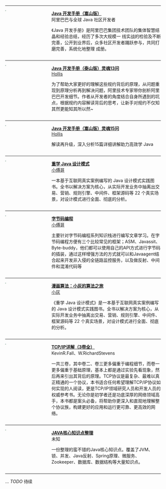 
---

<div class='book' style='overflow: hidden;'>
    <div class="book-cover"  style='overflow: hidden;float:left;'>
        <a href='/pdfs/pdfs/Java开发手册（嵩山版）.pdf' target='_blank'>
    	<img src='https://cdn.jsdelivr.net/gh/wefashe/git-images@master/images/20210719145103.png' style='zoom:20%;'/>
    	</a>
    </div>
	<div class="book-info" style="overflow: hidden;margin-left: 150px;">
        <div class="book-title" style="font-weight: bold;">
            <a href='/pdfs/pdfs/Java开发手册（嵩山版）.pdf' target='_blank'>Java 开发手册（嵩山版）</a>
        </div>
        <div class="book-author" style="">阿里巴巴与全球 Java 社区开发者</div>
        <p class="book-summary">
            《Java 开发手册》是阿里巴巴集团技术团队的集体智慧结晶和经验总结，经历了多次大规模一
线实战的检验及不断完善，公开到业界后，众多社区开发者踊跃参与，共同打磨完善，系统化地整理
成册。
        </p>
    </div>
</div>

---

<div class='book' style='overflow: hidden;'>
    <div class="book-cover"  style='overflow: hidden;float:left;'>
        <a href='/pdfs/pdfs/〈Java开发手册（泰山版）〉灵魂13问.pdf' target='_blank'>
    	<img src='https://cdn.jsdelivr.net/gh/wefashe/git-images@master/images/20210719145726.png' style='zoom:20%;'/>
    	</a>
    </div>
	<div class="book-info" style="overflow: hidden;margin-left: 150px;">
        <div class="book-title" style="font-weight: bold;">
            <a href='/pdfs/pdfs/〈Java开发手册（泰山版）〉灵魂13问.pdf' target='_blank'>Java 开发手册（泰山版）灵魂13问</a>
        </div>
        <div class="book-author" style="">
            <a href="https://www.hollischuang.com" target='_blank'>Hollis</a>
        </div>
        <p class="book-summary">
            为了帮助大家更好的理解这些规约背后的原理，从问题重现到原理分析再到解决问题，阿里技术专家带你剖析阿里巴巴开发细节。作者从开发者的角度结合自身所遇到的坑点，根据规约内容解读背后的思考，让新手对规约不仅知其然更能知其所以然~
        </p>
    </div>
</div>

---

<div class='book' style='overflow: hidden;'>
    <div class="book-cover"  style='overflow: hidden;float:left;'>
        <a href='/pdfs/pdfs/〈Java开发手册（嵩山版）〉灵魂15问.pdf' target='_blank'>
    	<img src='https://cdn.jsdelivr.net/gh/wefashe/git-images@master/images/20210719145528.png' style='zoom:20%;'/>
    	</a>
    </div>
	<div class="book-info" style="overflow: hidden;margin-left: 150px;">
        <div class="book-title" style="font-weight: bold;">
            <a href="/pdfs/pdfs/〈Java开发手册（嵩山版）〉灵魂15问.pdf" target='_blank'>Java 开发手册（嵩山版）灵魂15问</a>
        </div>
        <div class="book-author" style="">
            <a href="https://www.hollischuang.com" target='_blank'>Hollis</a>
        </div>
        <p class="book-summary">
         	解读再升级，深入分析15篇详细讲解助力高效学 Java
        </p>
    </div>
</div>

---

<div class='book' style='overflow: hidden;'>
    <div class="book-cover"  style='overflow: hidden;float:left;'>
        <a href='/pdfs/pdfs/重学Java设计模式.pdf' target='_blank'>
    	<img src='https://cdn.jsdelivr.net/gh/wefashe/git-images@master/images/20210719145933.png' style='zoom:20%;'/>
    	</a>
    </div>
	<div class="book-info" style="overflow: hidden;margin-left: 150px;">
        <div class="book-title" style="font-weight: bold;">
            <a href='/pdfs/pdfs/重学Java设计模式.pdf' target='_blank'>重学 Java 设计模式</a>
        </div>
        <div class="book-author" style="">
            <a href="https://bugstack.cn" target='_blank'>小傅哥</a>
        </div>
        <p class="book-summary">
            一本基于互联网真实案例编写的 Java 设计模式实践图书。全书以解决方案为核心，从实际开发业务中抽离出交易、营销、规则引擎、中间件、框架源码等 22 个真实场景，对设计模式进行全面、彻底的分析。
        </p>
    </div>
</div>


---

<div class='book' style='overflow: hidden;'>
    <div class="book-cover"  style='overflow: hidden;float:left;'>
        <a href='/pdfs/pdfs/字节码编程.pdf' target='_blank'>
    	<img src='https://cdn.jsdelivr.net/gh/wefashe/git-images@master/images/20210721193758.png' style='zoom:20%;'/>
    	</a>
    </div>
	<div class="book-info" style="overflow: hidden;margin-left: 150px;">
        <div class="book-title" style="font-weight: bold;">
            <a href='/pdfs/pdfs/字节码编程.pdf' target='_blank'>字节码编程</a>
        </div>
        <div class="book-author" style="">
            <a href="https://bugstack.cn" target='_blank'>小傅哥</a>
        </div>
        <p class="book-summary">
            主要针对字节码编程系列知识栈进行编写文章学习。在字节码编程方便有三个比较常见的框架；ASM、Javassit、Byte-buddy，他们都可以使用自己的API方式进行字节码的插装，通过这样增强方法的方式就可以和Javaagent结合起来开发非入侵的全链路监控服务，以及做反射、中间件和混淆代码等
        </p>
    </div>
</div>


---

<div class='book' style='overflow: hidden;'>
    <div class="book-cover"  style='overflow: hidden;float:left;'>
        <a href='/pdfs/pdfs/漫画算法：小灰的算法之旅.pdf' target='_blank'>
    	<img src='https://cdn.jsdelivr.net/gh/wefashe/git-images@master/images/20210721194139.png' style='zoom:20%;'/>
    	</a>
    </div>
	<div class="book-info" style="overflow: hidden;margin-left: 150px;">
        <div class="book-title" style="font-weight: bold;">
            <a href='/pdfs/pdfs/漫画算法：小灰的算法之旅.pdf' target='_blank'>漫画算法：小灰的算法之旅</a>
        </div>
        <div class="book-author" style="">
            <a href="https://my.oschina.net/u/4543837" target='_blank'>小灰</a>
        </div>
        <p class="book-summary">
            《重学 Java 设计模式》是一本基于互联网真实案例编写的 Java 设计模式实践图书。全书以解决方案为核心，从实际开发业务中抽离出交易、营销、规则引擎、中间件、框架源码等 22 个真实场景，对设计模式进行全面、彻底的分析。
        </p>
    </div>
</div>

---
<div class='book' style='overflow: hidden;'>
    <div class="book-cover"  style='overflow: hidden;float:left;'>
        <a href='/pdfs/pdfs/TCP-IP详解3卷全.pdf' target='_blank'>
    	<img src='https://cdn.jsdelivr.net/gh/wefashe/git-images@master/images/20210721195657.png' style='zoom:20%;'/>
    	</a>
    </div>
	<div class="book-info" style="overflow: hidden;margin-left: 150px;">
        <div class="book-title" style="font-weight: bold;">
            <a href='/pdfs/pdfs/TCP-IP详解3卷全.pdf' target='_blank'>TCP/IP详解（3卷全）</a>
        </div>
        <div class="book-author" style="">KevinR.Fall、W.RichardStevens</div>
        <p class="book-summary">
            一共三卷，其中卷二、卷三更多偏重于编程细节，而卷一更多偏重于基础原理，基本上都是通过实验先看现象，然后再来引出其背后的原理。TCP协议是最复杂、最难以真正精通的一个协议，本书适合任何希望理解TCP/IP协议如何实现的人阅读，更是TCP/IP领域研究人员和开发人员的权威参考书。无论你是初学者还是功底深厚的网络领域高手，本书都是案头必备，将帮助你更深入和直观地理解整个协议族，构建更好的应用和运行更可靠、更高效的网络。
        </p>
    </div>
</div>

---
<div class='book' style='overflow: hidden;'>
    <div class="book-cover"  style='overflow: hidden;float:left;'>
        <a href='/pdfs/pdfs/JAVA核心知识点整理.pdf' target='_blank'>
    	<img src='https://cdn.jsdelivr.net/gh/wefashe/git-images@master/images/20210721195657.png' style='zoom:20%;'/>
    	</a>
    </div>
	<div class="book-info" style="overflow: hidden;margin-left: 150px;">
        <div class="book-title" style="font-weight: bold;">
            <a href='/pdfs/pdfs/JAVA核心知识点整理.pdf' target='_blank'>JAVA核心知识点整理</a>
        </div>
        <div class="book-author" style="">未知</div>
        <p class="book-summary">
            一份整理的蛮不错的Java核心知识点。覆盖了JVM、锁、并发、Java反射、Spring原理、微服务、Zookeeper、数据库、数据结构等大量知识点。
        </p>
    </div>
</div>

---

... _TODO_ 待续
